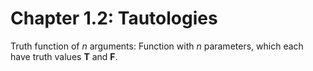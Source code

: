# Chapter 1.2: Tautologies

Truth function of *n* arguments: Function with *n* parameters, which each have truth values **T** and **F**.